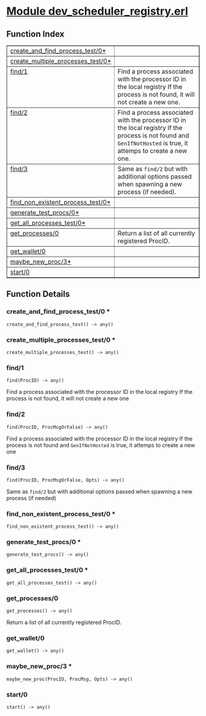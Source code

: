 # [Module dev_scheduler_registry.erl](https://github.com/permaweb/HyperBEAM/blob/main/src/dev_scheduler_registry.erl)




<a name="index"></a>

## Function Index ##


<table width="100%" border="1" cellspacing="0" cellpadding="2" summary="function index"><tr><td valign="top"><a href="#create_and_find_process_test-0">create_and_find_process_test/0*</a></td><td></td></tr><tr><td valign="top"><a href="#create_multiple_processes_test-0">create_multiple_processes_test/0*</a></td><td></td></tr><tr><td valign="top"><a href="#find-1">find/1</a></td><td>Find a process associated with the processor ID in the local registry
If the process is not found, it will not create a new one.</td></tr><tr><td valign="top"><a href="#find-2">find/2</a></td><td>Find a process associated with the processor ID in the local registry
If the process is not found and <code>GenIfNotHosted</code> is true, it attemps to
create a new one.</td></tr><tr><td valign="top"><a href="#find-3">find/3</a></td><td>Same as <code>find/2</code> but with additional options passed when spawning a
new process (if needed).</td></tr><tr><td valign="top"><a href="#find_non_existent_process_test-0">find_non_existent_process_test/0*</a></td><td></td></tr><tr><td valign="top"><a href="#generate_test_procs-0">generate_test_procs/0*</a></td><td></td></tr><tr><td valign="top"><a href="#get_all_processes_test-0">get_all_processes_test/0*</a></td><td></td></tr><tr><td valign="top"><a href="#get_processes-0">get_processes/0</a></td><td>Return a list of all currently registered ProcID.</td></tr><tr><td valign="top"><a href="#get_wallet-0">get_wallet/0</a></td><td></td></tr><tr><td valign="top"><a href="#maybe_new_proc-3">maybe_new_proc/3*</a></td><td></td></tr><tr><td valign="top"><a href="#start-0">start/0</a></td><td></td></tr></table>


<a name="functions"></a>

## Function Details ##

<a name="create_and_find_process_test-0"></a>

### create_and_find_process_test/0 * ###

`create_and_find_process_test() -> any()`

<a name="create_multiple_processes_test-0"></a>

### create_multiple_processes_test/0 * ###

`create_multiple_processes_test() -> any()`

<a name="find-1"></a>

### find/1 ###

`find(ProcID) -> any()`

Find a process associated with the processor ID in the local registry
If the process is not found, it will not create a new one

<a name="find-2"></a>

### find/2 ###

`find(ProcID, ProcMsgOrFalse) -> any()`

Find a process associated with the processor ID in the local registry
If the process is not found and `GenIfNotHosted` is true, it attemps to
create a new one

<a name="find-3"></a>

### find/3 ###

`find(ProcID, ProcMsgOrFalse, Opts) -> any()`

Same as `find/2` but with additional options passed when spawning a
new process (if needed)

<a name="find_non_existent_process_test-0"></a>

### find_non_existent_process_test/0 * ###

`find_non_existent_process_test() -> any()`

<a name="generate_test_procs-0"></a>

### generate_test_procs/0 * ###

`generate_test_procs() -> any()`

<a name="get_all_processes_test-0"></a>

### get_all_processes_test/0 * ###

`get_all_processes_test() -> any()`

<a name="get_processes-0"></a>

### get_processes/0 ###

`get_processes() -> any()`

Return a list of all currently registered ProcID.

<a name="get_wallet-0"></a>

### get_wallet/0 ###

`get_wallet() -> any()`

<a name="maybe_new_proc-3"></a>

### maybe_new_proc/3 * ###

`maybe_new_proc(ProcID, ProcMsg, Opts) -> any()`

<a name="start-0"></a>

### start/0 ###

`start() -> any()`

